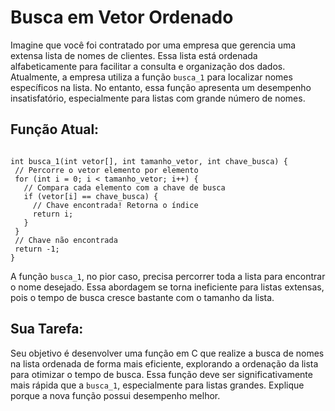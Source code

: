 # Busca em Vetor Ordenado

Imagine que você foi contratado por uma empresa que gerencia uma extensa lista de nomes de clientes. Essa lista está ordenada alfabeticamente para facilitar a consulta e organização dos dados. Atualmente, a empresa utiliza a função `busca_1` para localizar nomes específicos na lista. No entanto, essa função apresenta um desempenho insatisfatório, especialmente para listas com grande número de nomes.

## Função Atual:
```

int busca_1(int vetor[], int tamanho_vetor, int chave_busca) {
 // Percorre o vetor elemento por elemento
 for (int i = 0; i < tamanho_vetor; i++) {
   // Compara cada elemento com a chave de busca
   if (vetor[i] == chave_busca) {
     // Chave encontrada! Retorna o índice
     return i;
   }
 }
 // Chave não encontrada
 return -1;
}

```

A função `busca_1`, no pior caso, precisa percorrer toda a lista para encontrar o nome desejado. Essa abordagem se torna ineficiente para listas extensas, pois o tempo de busca cresce bastante com o tamanho da lista.

## Sua Tarefa:

Seu objetivo é desenvolver uma função em C que realize a busca de nomes na lista ordenada de forma mais eficiente, explorando a ordenação da lista para otimizar o tempo de busca. Essa função deve ser significativamente mais rápida que a `busca_1`, especialmente para listas grandes. Explique porque a nova função possui desempenho melhor.
